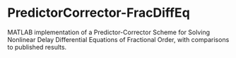 # PredictorCorrector-FracDiffEq
MATLAB implementation of a Predictor-Corrector Scheme for Solving Nonlinear Delay Differential Equations of Fractional Order, with comparisons to published results.
